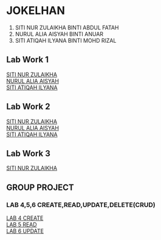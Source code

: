 # JOKELHAN
1. SITI NUR ZULAIKHA BINTI ABDUL FATAH
2. NURUL ALIA AISYAH BINTI ANUAR
3. SITI ATIQAH ILYANA BINTI MOHD RIZAL

## Lab Work 1
<a href="https://t.me/c/1268048899/34316?thread=33987">SITI NUR ZULAIKHA</a><br>
<a href="https://t.me/c/1268048899/34324?thread=33987">NURUL ALIA AISYAH</a><br>
<a href="https://t.me/c/1268048899/34401?thread=33987">SITI ATIQAH ILYANA</a>


## Lab Work 2
<a href = "https://t.me/c/1268048899/34396?thread=33988">SITI NUR ZULAIKHA</a><br>
<a href="https://t.me/c/1268048899/34647?thread=33988">NURUL ALIA AISYAH</a><br>
<a href="https://t.me/c/1268048899/34405?thread=33988">SITI ATIQAH ILYANA</a>


## Lab Work 3
<a href = "https://t.me/c/1268048899/36731?thread=34431">SITI NUR ZULAIKHA</a>


## GROUP PROJECT  
### LAB 4,5,6 CREATE,READ,UPDATE,DELETE(CRUD)  
[LAB 4 CREATE](https://t.me/c/1268048899/37669?thread=34742)  
[LAB 5 READ](https://t.me/c/1268048899/37670?thread=35017)  
[LAB 6 UPDATE](https://t.me/c/1268048899/37671?thread=35389)


